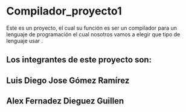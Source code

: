 # Compilador_proyecto1
Este es un proyecto, el cual su función es ser un compilador para un lenguaje de programación el cual nosotros vamos a elegir que tipo de lenguaje usar . 

## Los integrantes de este proyecto son: 
## Luis Diego Jose Gómez Ramírez
## Alex Fernadez Dieguez Guillen 